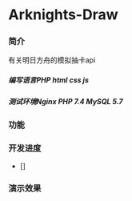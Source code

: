 # Arknights-Draw
### 简介
有关明日方舟的模拟抽卡api
##### 编写语言PHP html css js
##### 测试环境Nginx PHP 7.4 MySQL 5.7

### 功能

### 开发进度
- []
### 演示效果